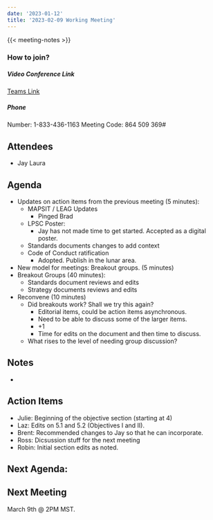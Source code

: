 ```yaml
---
date: '2023-01-12'
title: '2023-02-09 Working Meeting'
---
```


{{<  meeting-notes >}}

### How to join?

##### Video Conference Link
[Teams Link](https://teams.microsoft.com/l/meetup-join/19%3ameeting_NjM0MzI5NGUtZDI1ZS00YWVjLWI1MTctYjUzZTU4OTVlNWIz%40thread.v2/0?context=%7b%22Tid%22%3a%220693b5ba-4b18-4d7b-9341-f32f400a5494%22%2c%22Oid%22%3a%22c27c6e98-e45a-45ff-aea5-7f10d6fe67c1%22%7d)

##### Phone
Number: 1-833-436-1163
Meeting Code: 864 509 369#

## Attendees
- Jay Laura

## Agenda
- Updates on action items from the previous meeting (5 minutes):
  - MAPSIT / LEAG Updates
    - Pinged Brad
  - LPSC Poster:
    - Jay has not made time to get started. Accepted as a digital poster.
  - Standards documents changes to add context
  - Code of Conduct ratification
    - Adopted. Publish in the lunar area.
- New model for meetings: Breakout groups. (5 minutes)
- Breakout Groups (40 minutes):
  - Standards document reviews and edits
  - Strategy documents reviews and edits
- Reconvene (10 minutes)
  - Did breakouts work? Shall we try this again? 
    - Editorial items, could be action items asynchronous.
    - Need to be able to discuss some of the larger items.
    - +1
    - Time for edits on the document and then time to discuss.
  - What rises to the level of needing group discussion?
## Notes
- 


## Action Items
- Julie: Beginning of the objective section (starting at 4)
- Laz: Edits on 5.1 and 5.2 (Objectives I and II).
- Brent: Recommended changes to Jay so that he can incorporate.
- Ross: Dicsussion stuff for the next meeting
- Robin: Initial section edits as noted.

Next Agenda:
- 

## Next Meeting
March 9th @ 2PM MST.
